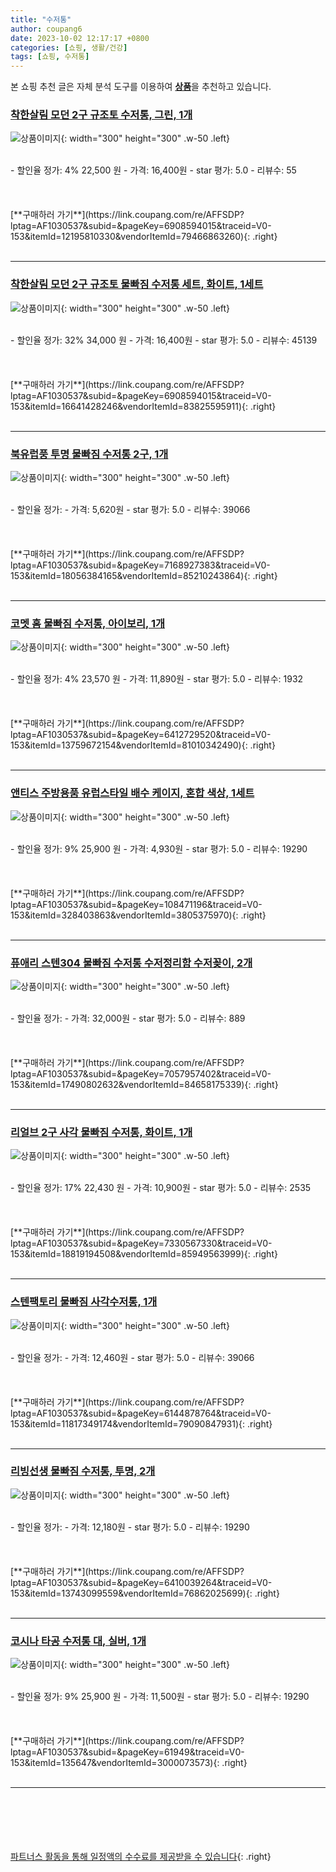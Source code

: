 ```yaml
---
title: "수저통"
author: coupang6
date: 2023-10-02 12:17:17 +0800
categories: [쇼핑, 생활/건강]
tags: [쇼핑, 수저통]
---
```


본 쇼핑 추천 글은 자체 분석 도구를 이용하여 [**상품**](https://link.coupang.com/a/bao1ui)을 추천하고 있습니다.

### [착한살림 모던 2구 규조토 수저통, 그린, 1개](https://link.coupang.com/re/AFFSDP?lptag=AF1030537&subid=&pageKey=6908594015&traceid=V0-153&itemId=12195810330&vendorItemId=79466863260)

![상품이미지](https://thumbnail10.coupangcdn.com/thumbnails/remote/230x230ex/image/retail/images/8060639456702509-dddc91a2-3cec-4986-aa5f-0556beda919b.jpg){: width="300" height="300" .w-50 .left}


<br>
- 할인율 정가: 4%  22,500   원
- 가격: 16,400원
- star 평가: 5.0
- 리뷰수: 55
<br>
<br>
<br>
<br>
[**구매하러 가기**](https://link.coupang.com/re/AFFSDP?lptag=AF1030537&subid=&pageKey=6908594015&traceid=V0-153&itemId=12195810330&vendorItemId=79466863260){: .right}
<br>
<br>

---

### [착한살림 모던 2구 규조토 물빠짐 수저통 세트, 화이트, 1세트](https://link.coupang.com/re/AFFSDP?lptag=AF1030537&subid=&pageKey=6908594015&traceid=V0-153&itemId=16641428246&vendorItemId=83825595911)

![상품이미지](https://thumbnail6.coupangcdn.com/thumbnails/remote/230x230ex/image/retail/images/2978197858336432-6c10c875-9e5e-4ad2-a238-672a89a61ffa.png){: width="300" height="300" .w-50 .left}


<br>
- 할인율 정가: 32%  34,000   원
- 가격: 16,400원
- star 평가: 5.0
- 리뷰수: 45139
<br>
<br>
<br>
<br>
[**구매하러 가기**](https://link.coupang.com/re/AFFSDP?lptag=AF1030537&subid=&pageKey=6908594015&traceid=V0-153&itemId=16641428246&vendorItemId=83825595911){: .right}
<br>
<br>

---

### [북유럽풍 투명 물빠짐 수저통 2구, 1개](https://link.coupang.com/re/AFFSDP?lptag=AF1030537&subid=&pageKey=7168927383&traceid=V0-153&itemId=18056384165&vendorItemId=85210243864)

![상품이미지](https://thumbnail7.coupangcdn.com/thumbnails/remote/230x230ex/image/retail/images/2023/03/01/17/0/7a0a0f24-fb25-474f-85aa-38b6da4a7261.jpeg){: width="300" height="300" .w-50 .left}


<br>
- 할인율 정가: 
- 가격: 5,620원
- star 평가: 5.0
- 리뷰수: 39066
<br>
<br>
<br>
<br>
[**구매하러 가기**](https://link.coupang.com/re/AFFSDP?lptag=AF1030537&subid=&pageKey=7168927383&traceid=V0-153&itemId=18056384165&vendorItemId=85210243864){: .right}
<br>
<br>

---

### [코멧 홈 물빠짐 수저통, 아이보리, 1개](https://link.coupang.com/re/AFFSDP?lptag=AF1030537&subid=&pageKey=6412729520&traceid=V0-153&itemId=13759672154&vendorItemId=81010342490)

![상품이미지](https://thumbnail8.coupangcdn.com/thumbnails/remote/230x230ex/image/retail/images/7884929938834750-41229469-055b-4419-a15e-d7c53e1b2c66.png){: width="300" height="300" .w-50 .left}


<br>
- 할인율 정가: 4%  23,570   원
- 가격: 11,890원
- star 평가: 5.0
- 리뷰수: 1932
<br>
<br>
<br>
<br>
[**구매하러 가기**](https://link.coupang.com/re/AFFSDP?lptag=AF1030537&subid=&pageKey=6412729520&traceid=V0-153&itemId=13759672154&vendorItemId=81010342490){: .right}
<br>
<br>

---

### [앤티스 주방용품 유럽스타일 배수 케이지, 혼합 색상, 1세트](https://link.coupang.com/re/AFFSDP?lptag=AF1030537&subid=&pageKey=108471196&traceid=V0-153&itemId=328403863&vendorItemId=3805375970)

![상품이미지](https://thumbnail6.coupangcdn.com/thumbnails/remote/230x230ex/image/retail/images/432714373274146-7f8f6c4c-19dc-4906-9a24-73f1469eb910.jpg){: width="300" height="300" .w-50 .left}


<br>
- 할인율 정가: 9%  25,900   원
- 가격: 4,930원
- star 평가: 5.0
- 리뷰수: 19290
<br>
<br>
<br>
<br>
[**구매하러 가기**](https://link.coupang.com/re/AFFSDP?lptag=AF1030537&subid=&pageKey=108471196&traceid=V0-153&itemId=328403863&vendorItemId=3805375970){: .right}
<br>
<br>

---

### [퓨애리 스텐304 물빠짐 수저통 수저정리함 수저꽂이, 2개](https://link.coupang.com/re/AFFSDP?lptag=AF1030537&subid=&pageKey=7057957402&traceid=V0-153&itemId=17490802632&vendorItemId=84658175339)

![상품이미지](https://thumbnail6.coupangcdn.com/thumbnails/remote/230x230ex/image/vendor_inventory/bedb/f2872f1f90e24d92c608a0e269fc8eb9aec480096f9d79c683830b81e422.jpg){: width="300" height="300" .w-50 .left}


<br>
- 할인율 정가: 
- 가격: 32,000원
- star 평가: 5.0
- 리뷰수: 889
<br>
<br>
<br>
<br>
[**구매하러 가기**](https://link.coupang.com/re/AFFSDP?lptag=AF1030537&subid=&pageKey=7057957402&traceid=V0-153&itemId=17490802632&vendorItemId=84658175339){: .right}
<br>
<br>

---

### [리얼브 2구 사각 물빠짐 수저통, 화이트, 1개](https://link.coupang.com/re/AFFSDP?lptag=AF1030537&subid=&pageKey=7330567330&traceid=V0-153&itemId=18819194508&vendorItemId=85949563999)

![상품이미지](https://thumbnail7.coupangcdn.com/thumbnails/remote/230x230ex/image/retail/images/1399997661159083-707d2f18-8525-4c02-8661-ee164a74b115.jpg){: width="300" height="300" .w-50 .left}


<br>
- 할인율 정가: 17%  22,430   원
- 가격: 10,900원
- star 평가: 5.0
- 리뷰수: 2535
<br>
<br>
<br>
<br>
[**구매하러 가기**](https://link.coupang.com/re/AFFSDP?lptag=AF1030537&subid=&pageKey=7330567330&traceid=V0-153&itemId=18819194508&vendorItemId=85949563999){: .right}
<br>
<br>

---

### [스텐팩토리 물빠짐 사각수저통, 1개](https://link.coupang.com/re/AFFSDP?lptag=AF1030537&subid=&pageKey=6144878764&traceid=V0-153&itemId=11817349174&vendorItemId=79090847931)

![상품이미지](https://thumbnail10.coupangcdn.com/thumbnails/remote/230x230ex/image/retail/images/8855967292290030-85c4c19d-cbbd-4f10-90ee-5a832b4531a2.jpg){: width="300" height="300" .w-50 .left}


<br>
- 할인율 정가: 
- 가격: 12,460원
- star 평가: 5.0
- 리뷰수: 39066
<br>
<br>
<br>
<br>
[**구매하러 가기**](https://link.coupang.com/re/AFFSDP?lptag=AF1030537&subid=&pageKey=6144878764&traceid=V0-153&itemId=11817349174&vendorItemId=79090847931){: .right}
<br>
<br>

---

### [리빙선생 물빠짐 수저통, 투명, 2개](https://link.coupang.com/re/AFFSDP?lptag=AF1030537&subid=&pageKey=6410039264&traceid=V0-153&itemId=13743099559&vendorItemId=76862025699)

![상품이미지](https://thumbnail8.coupangcdn.com/thumbnails/remote/230x230ex/image/retail/images/8571283495363826-6903d7c9-d693-400c-a30c-cc983e5ba6d1.jpg){: width="300" height="300" .w-50 .left}


<br>
- 할인율 정가: 
- 가격: 12,180원
- star 평가: 5.0
- 리뷰수: 19290
<br>
<br>
<br>
<br>
[**구매하러 가기**](https://link.coupang.com/re/AFFSDP?lptag=AF1030537&subid=&pageKey=6410039264&traceid=V0-153&itemId=13743099559&vendorItemId=76862025699){: .right}
<br>
<br>

---

### [코시나 타공 수저통 대, 실버, 1개](https://link.coupang.com/re/AFFSDP?lptag=AF1030537&subid=&pageKey=61949&traceid=V0-153&itemId=135647&vendorItemId=3000073573)

![상품이미지](https://thumbnail10.coupangcdn.com/thumbnails/remote/230x230ex/image/retail/images/89403368972337-22e2de8f-2027-44bd-b3ca-e9b890a6c499.jpg){: width="300" height="300" .w-50 .left}


<br>
- 할인율 정가: 9%  25,900   원
- 가격: 11,500원
- star 평가: 5.0
- 리뷰수: 19290
<br>
<br>
<br>
<br>
[**구매하러 가기**](https://link.coupang.com/re/AFFSDP?lptag=AF1030537&subid=&pageKey=61949&traceid=V0-153&itemId=135647&vendorItemId=3000073573){: .right}
<br>
<br>

---
<br><br><br><br><br> [파트너스 활동을 통해 일정액의 수수료를 제공받을 수 있습니다](https://link.coupang.com/a/bao1ui){: .right}